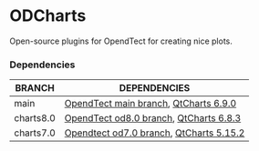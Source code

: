 # ODCharts

Open-source plugins for OpendTect for creating nice plots.

### Dependencies
| BRANCH | DEPENDENCIES |
| -------------| ----------------- |
| main | [OpendTect main branch](https://github.com/OpendTect/OpendTect/tree/main), [QtCharts 6.9.0](https://dgbearthsciences.sharefile.com/public/share/web-sfd20e24d47b54ff5af2205e93a15ff30) |
| charts8.0 | [OpendTect od8.0 branch](https://github.com/OpendTect/OpendTect/tree/od8.0), [QtCharts 6.8.3](https://dgbearthsciences.sharefile.com/public/share/web-seacb4116ba9c448f856a778aacefd406) | 
| charts7.0 | [Opendtect od7.0 branch](https://github.com/OpendTect/OpendTect/tree/od7.0), [QtCharts 5.15.2](https://dgbearthsciences.sharefile.com/public/share/web-sf9ca427a11964fb9b4bc5a5c2236f4ea) |


